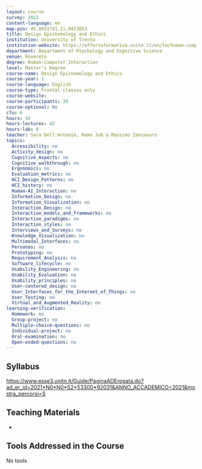 ```yaml
---
layout: course
survey: 2022
content-language: en
map-pin: 45.8931741,11.0413053
title: Design Epistemology and Ethics
institution: University of Trento
institution-website: https://offertaformativa.unitn.it/en/lm/human-computer-interaction 
department: Department of Psychology and Cognitive Science
venue: Rovereto
degree: Human-Computer Interaction
level: Master's Degree
course-name: Design Epistemology and Ethics
course-year: 1
course-language: English
course-type: Frontal classes only
course-website: 
course-participants: 30
course-optional: No
cfu: 6
hours: 42
hours-lectures: 42
hours-lab: 0
teacher: Sara Dell'Antonio, Remo Job & Massimo Zancanaro
topics: 
  Accessibility: no
  Activity_design: no
  Cognitive_Aspects: no
  Cognitive_walkthrough: no
  Ergonomics: no
  Evaluation_metrics: no
  HCI_Design_Patterns: no
  HCI_history: no
  Human-AI_Interaction: no
  Information_Design: no
  Information_Visualization: no
  Interaction_Design: no
  Interaction_models_and_frameworks: no
  Interaction_paradigms: no
  Interaction_styles: no
  Interviews_and_Surveys: no
  Knowledge_Visualization: no
  Multimodal_Interfaces: no
  Personas: no
  Prototyping: no
  Requirement_Analysis: no
  Software_lifecycle: no
  Usability_Engineering: no
  Usability_Evaluation: no
  Usability_principles: no
  User-centered_design: no
  User_Interfaces_for_the_Internet_of_Things: no
  User_Testing: no
  Virtual_and_Augmented_Reality: no
learning-verification: 
  Homework: no 
  Group-project: no 
  Multiple-choice-questions: no 
  Individual-project: no 
  Oral-examination: no 
  Open-ended-questions: no 
---
```



## Syllabus 
https://www.esse3.unitn.it/Guide/PaginaADErogata.do?ad_er_id=2021*N0*N0*S2*53300*92031&ANNO_ACCADEMICO=2021&mostra_percorsi=S

## Teaching Materials 
-

## Tools Addressed in the Course 
No tools
